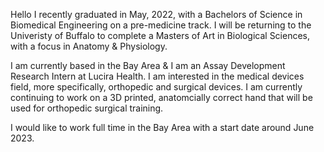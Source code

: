 Hello
I recently graduated in May, 2022, with a Bachelors of Science in Biomedical Engineering on a pre-medicine track. 
I will be returning to the Univeristy of Buffalo to complete a Masters of Art in Biological Sciences, with a focus in Anatomy & Physiology.

I am currently based in the Bay Area & I am an Assay Development Research Intern at Lucira Health.
I am interested in the medical devices field, more specifically, orthopedic and surgical devices. 
I am currently continuing to work on a 3D printed, anatomcially correct hand that will be used for orthopedic surgical training.

I would like to work full time in the Bay Area with a start date around June 2023.
